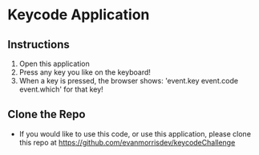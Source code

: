 # Keycode Application

## Instructions
1. Open this application
2. Press any key you like on the keyboard!
3. When a key is pressed, the browser shows: 'event.key event.code event.which' for that key!

## Clone the Repo
* If you would like to use this code, or use this application, please clone this repo at https://github.com/evanmorrisdev/keycodeChallenge
